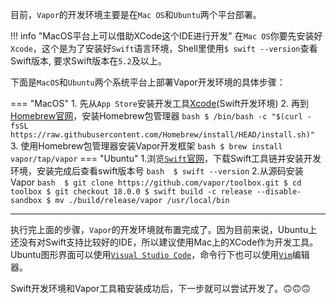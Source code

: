 目前，`Vapor`的开发环境主要是在`Mac OS`和`Ubuntu`两个平台部署。

!!! info "MacOS平台上可以借助XCode这个IDE进行开发"
    在`Mac OS`你要先安装好`Xcode`，这个是为了安装好`Swift`语言环境，Shell里使用`$ swift --version`查看Swift版本, 要求Swift版本在`5.2`及以上。


下面是`MacOS`和`Ubuntu`两个系统平台上部署Vapor开发环境的具体步骤：

=== "MacOS"
    1. 先从`App Store`安装开发工具[Xcode](https://apps.apple.com/cn/app/xcode/id497799835?mt=12)(Swift开发环境)
    2. 再到[Homebrew官网](https://homebrew.sh)，安装Homebrew包管理器
    ```bash
    $ /bin/bash -c "$(curl -fsSL https://raw.githubusercontent.com/Homebrew/install/HEAD/install.sh)"
    ```
    3. 使用Homebrew包管理器安装Vapor开发框架
    ``` bash
    $ brew install vapor/tap/vapor
    ```
=== "Ubuntu"
    1.浏览[`Swift`官网](https://swift.org/download)，下载Swift工具链并安装开发环境，安装完成后查看swift版本号
    ``` bash 
    $ swift --version
    ```
    2.从源码安装Vapor
    ```bash 
    $ git clone https://github.com/vapor/toolbox.git
    $ cd toolbox
    $ git checkout 18.0.0
    $ swift build -c release --disable-sandbox
    $ mv ./build/release/vapor /usr/local/bin
    ```

--- 

执行完上面的步骤，`Vapor`的开发环境就布置完成了。因为目前来说，Ubuntu上还没有对Swift支持比较好的IDE，所以建议使用Mac上的XCode作为开发工具。Ubuntu图形界面可以使用[`Visual Studio Code`](https://code.visualstudio.com)，命令行下也可以使用[`Vim`](https://github.com/vim/vim)编辑器。


Swift开发环境和Vapor工具箱安装成功后，下一步就可以尝试开发了。🙃🙃🙃